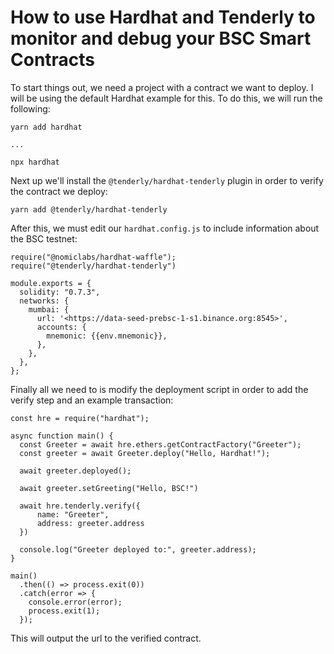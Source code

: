 # How to use Hardhat and Tenderly to monitor and debug your BSC Smart Contracts

To start things out, we need a project with a contract we want to deploy. I will be using the default Hardhat example for this. To do this, we will run the following:

```text
yarn add hardhat

...

npx hardhat
```

Next up we'll install the `@tenderly/hardhat-tenderly` plugin in order to verify the contract we deploy:

```text
yarn add @tenderly/hardhat-tenderly
```

After this, we must edit our `hardhat.config.js` to include information about the BSC testnet:

```text
require("@nomiclabs/hardhat-waffle");
require("@tenderly/hardhat-tenderly")

module.exports = {
  solidity: "0.7.3",
  networks: {
    mumbai: {
      url: '<https://data-seed-prebsc-1-s1.binance.org:8545>',
      accounts: {
        mnemonic: {{env.mnemonic}},
      },
    },
  },
};
```

Finally all we need to is modify the deployment script in order to add the verify step and an example transaction:

```text
const hre = require("hardhat");

async function main() {
  const Greeter = await hre.ethers.getContractFactory("Greeter");
  const greeter = await Greeter.deploy("Hello, Hardhat!");

  await greeter.deployed();

  await greeter.setGreeting("Hello, BSC!")

  await hre.tenderly.verify({
      name: "Greeter",
      address: greeter.address
  })

  console.log("Greeter deployed to:", greeter.address);
}

main()
  .then(() => process.exit(0))
  .catch(error => {
    console.error(error);
    process.exit(1);
  });
```

This will output the url to the verified contract.

